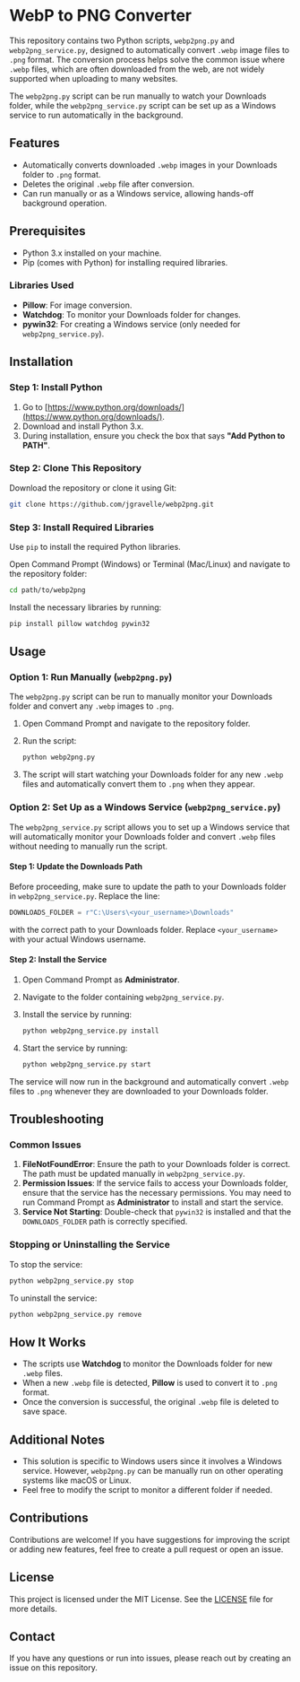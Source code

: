 # WebP to PNG Converter

This repository contains two Python scripts, `webp2png.py` and `webp2png_service.py`, designed to automatically convert `.webp` image files to `.png` format. The conversion process helps solve the common issue where `.webp` files, which are often downloaded from the web, are not widely supported when uploading to many websites.

The `webp2png.py` script can be run manually to watch your Downloads folder, while the `webp2png_service.py` script can be set up as a Windows service to run automatically in the background.

## Features
- Automatically converts downloaded `.webp` images in your Downloads folder to `.png` format.
- Deletes the original `.webp` file after conversion.
- Can run manually or as a Windows service, allowing hands-off background operation.

## Prerequisites

- Python 3.x installed on your machine.
- Pip (comes with Python) for installing required libraries.

### Libraries Used
- **Pillow**: For image conversion.
- **Watchdog**: To monitor your Downloads folder for changes.
- **pywin32**: For creating a Windows service (only needed for `webp2png_service.py`).

## Installation

### Step 1: Install Python

1. Go to [https://www.python.org/downloads/](https://www.python.org/downloads/).
2. Download and install Python 3.x.
3. During installation, ensure you check the box that says **"Add Python to PATH"**.

### Step 2: Clone This Repository

Download the repository or clone it using Git:

```sh
git clone https://github.com/jgravelle/webp2png.git
```

### Step 3: Install Required Libraries

Use `pip` to install the required Python libraries.

Open Command Prompt (Windows) or Terminal (Mac/Linux) and navigate to the repository folder:

```sh
cd path/to/webp2png
```

Install the necessary libraries by running:

```sh
pip install pillow watchdog pywin32
```

## Usage

### Option 1: Run Manually (`webp2png.py`)

The `webp2png.py` script can be run to manually monitor your Downloads folder and convert any `.webp` images to `.png`.

1. Open Command Prompt and navigate to the repository folder.
2. Run the script:

   ```sh
   python webp2png.py
   ```

3. The script will start watching your Downloads folder for any new `.webp` files and automatically convert them to `.png` when they appear.

### Option 2: Set Up as a Windows Service (`webp2png_service.py`)

The `webp2png_service.py` script allows you to set up a Windows service that will automatically monitor your Downloads folder and convert `.webp` files without needing to manually run the script.

#### Step 1: Update the Downloads Path

Before proceeding, make sure to update the path to your Downloads folder in `webp2png_service.py`. Replace the line:

```python
DOWNLOADS_FOLDER = r"C:\Users\<your_username>\Downloads"
```

with the correct path to your Downloads folder. Replace `<your_username>` with your actual Windows username.

#### Step 2: Install the Service

1. Open Command Prompt as **Administrator**.
2. Navigate to the folder containing `webp2png_service.py`.
3. Install the service by running:

   ```sh
   python webp2png_service.py install
   ```

4. Start the service by running:

   ```sh
   python webp2png_service.py start
   ```

The service will now run in the background and automatically convert `.webp` files to `.png` whenever they are downloaded to your Downloads folder.

## Troubleshooting

### Common Issues

1. **FileNotFoundError**: Ensure the path to your Downloads folder is correct. The path must be updated manually in `webp2png_service.py`.
2. **Permission Issues**: If the service fails to access your Downloads folder, ensure that the service has the necessary permissions. You may need to run Command Prompt as **Administrator** to install and start the service.
3. **Service Not Starting**: Double-check that `pywin32` is installed and that the `DOWNLOADS_FOLDER` path is correctly specified.

### Stopping or Uninstalling the Service

To stop the service:

```sh
python webp2png_service.py stop
```

To uninstall the service:

```sh
python webp2png_service.py remove
```

## How It Works

- The scripts use **Watchdog** to monitor the Downloads folder for new `.webp` files.
- When a new `.webp` file is detected, **Pillow** is used to convert it to `.png` format.
- Once the conversion is successful, the original `.webp` file is deleted to save space.

## Additional Notes

- This solution is specific to Windows users since it involves a Windows service. However, `webp2png.py` can be manually run on other operating systems like macOS or Linux.
- Feel free to modify the script to monitor a different folder if needed.

## Contributions

Contributions are welcome! If you have suggestions for improving the script or adding new features, feel free to create a pull request or open an issue.

## License

This project is licensed under the MIT License. See the [LICENSE](LICENSE) file for more details.

## Contact

If you have any questions or run into issues, please reach out by creating an issue on this repository.


